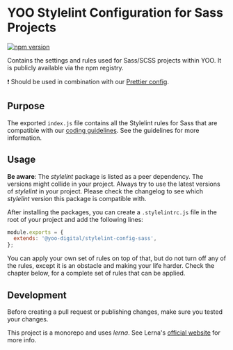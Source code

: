 # YOO Stylelint Configuration for Sass Projects
[![npm version](https://badge.fury.io/js/%40yoo-digital%2Fstylelint-config-sass.svg)](https://badge.fury.io/js/%40yoo-digital%2Fstylelint-config-sass)

Contains the settings and rules used for Sass/SCSS projects within YOO.
It is publicly available via the npm registry.

❗ Should be used in combination with our [Prettier config](https://github.com/yoo-digital/prettier).

## Purpose
The exported `index.js` file contains all the Stylelint rules for Sass that are compatible with our [coding guidelines](https://yooapps.jira.com/wiki/spaces/FD/pages/1239187573/Coding+Guidelines).
See the guidelines for more information.

## Usage
**Be aware**: The _stylelint_ package is listed as a peer dependency. The versions might collide in your project. Always try to use the latest versions of _stylelint_ in your project. Please check the changelog to see which _stylelint_ version this package is compatible with.

After installing the packages, you can create a `.stylelintrc.js` file in the root of your project and add the following lines:

```javascript
module.exports = {
  extends: '@yoo-digital/stylelint-config-sass',
};
```

You can apply your own set of rules on top of that, but do not turn off any of the rules,
except it is an obstacle and making your life harder. Check the chapter below, for a complete set of rules
that can be applied.




## Development
Before creating a pull request or publishing changes, make sure you tested your changes.

This project is a monorepo and uses _lerna_. See Lerna's [official website](https://lerna.js.org/) for more info.
